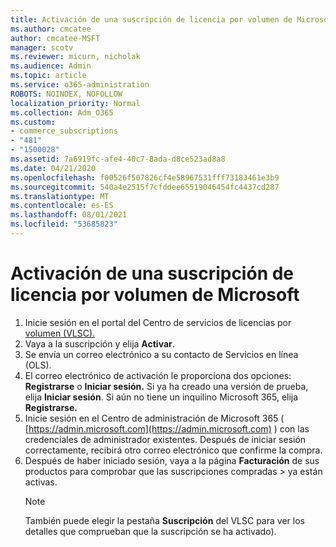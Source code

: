```yaml
---
title: Activación de una suscripción de licencia por volumen de Microsoft
ms.author: cmcatee
author: cmcatee-MSFT
manager: scotv
ms.reviewer: micurn, nicholak
ms.audience: Admin
ms.topic: article
ms.service: o365-administration
ROBOTS: NOINDEX, NOFOLLOW
localization_priority: Normal
ms.collection: Adm_O365
ms.custom:
- commerce_subscriptions
- "481"
- "1500028"
ms.assetid: 7a6919fc-afe4-40c7-8ada-d8ce523ad8a8
ms.date: 04/21/2020
ms.openlocfilehash: f00526f507826cf4e58967531fff73183461e3b9
ms.sourcegitcommit: 540a4e2515f7cfddee65519046454fc4437cd287
ms.translationtype: MT
ms.contentlocale: es-ES
ms.lasthandoff: 08/01/2021
ms.locfileid: "53685823"
---
```

# <a name="activating-a-microsoft-volume-license-subscription"></a>Activación de una suscripción de licencia por volumen de Microsoft

1. Inicie sesión en el portal del Centro de servicios de licencias por [volumen (VLSC).](https://go.microsoft.com/fwlink/p/?LinkId=329762)
2. Vaya a la suscripción y elija **Activar**.
3. Se envía un correo electrónico a su contacto de Servicios en línea (OLS).
4. El correo electrónico de activación le proporciona dos opciones: **Registrarse** o **Iniciar sesión.** Si ya ha creado una versión de prueba, elija **Iniciar sesión**. Si aún no tiene un inquilino Microsoft 365, elija **Registrarse.**
5. Inicie sesión en el Centro de administración de Microsoft 365 ( [https://admin.microsoft.com](https://admin.microsoft.com) ) con las credenciales de administrador existentes. Después de iniciar sesión correctamente, recibirá otro correo electrónico que confirme la compra.
6. Después de haber iniciado sesión, vaya a la página **Facturación** de sus productos para comprobar que las suscripciones compradas \> [](https://go.microsoft.com/fwlink/p/?linkid=842054) ya están activas. 
    > [!NOTE]
    > También puede elegir la pestaña **Suscripción** del VLSC para ver los detalles que comprueban que la suscripción se ha activado).
